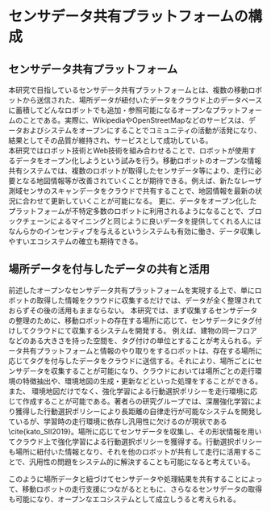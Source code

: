 # センサデータ共有プラットフォームの構成
## センサデータ共有プラットフォーム
本研究で目指しているセンサデータ共有プラットフォームとは、複数の移動ロボットから送信された、場所データが紐付いたデータをクラウド上のデータベースに蓄積してどんなロボットでも追加・参照可能になるオープンなプラットフォームのことである。実際に、WikipediaやOpenStreetMapなどのサービスは、データおよびシステムをオープンにすることでコミュニティの活動が活発になり、結果としてその品質が維持され、サービスとして成功している。  
本研究ではロボット技術とWeb技術を組み合わせることで、ロボットが使用するデータをオープン化しようという試みを行う。移動ロボットのオープンな情報共有システムでは、複数のロボットが取得したセンサデータ等により、走行に必要となる地図情報等が改善されていくことが期待できる。例えば、新たなレーザ測域センサのスキャンデータをクラウドで共有することで、地図情報を最新の状況に合わせて更新していくことが可能になる。
更に、データをオープン化したプラットフォームが不特定多数のロボットに利用されるようになることで、ブロックチェーンによるマイニングと同じように良いデータを提供してくれる人にはなんらかのインセンティブを与えるというシステムも有効に働き、データ収集しやすいエコシステムの確立も期待できる。
<!--例えば地図データは、大きなロボットが付近の大まかな地図を作成し小さいロボットが細かい場所の地図を作成して、これらを組み合わせることにより詳細な地図を作成することが可能になる。このように大きさやセンサーの種類などによって分業して1つの種類のデータを更新していくことでより詳細なデータが作成されるだろう。
実際にデータをオープンにすることで成功したサービスには、WikipediaやOpenStreetMapがあり、これらのサービスではコミュニティの活発な活動によりその品質が維持されている。-->

## 場所データを付与したデータの共有と活用
前述したオープンなセンサデータ共有プラットフォームを実現する上で、単にロボットの取得した情報をクラウドに収集するだけでは、データが全く整理されておらずその後の活用もままならない。
本研究では、まず収集するセンサデータの整理のために、移動ロボットの存在する場所に応じて、センサデータにタグ付けしてクラウドにて収集するシステムを開発する。
例えば、建物の同一フロアなどのある大きさを持った空間を、タグ付けの単位とすることが考えられる。データ共有プラットフォームと情報のやり取りをするロボットは、存在する場所に応じてタグを付与したデータをクラウドに送信する。それにより、場所ごとにセンサデータを収集することが可能になり、クラウドにおいては場所ごとの走行環境の特徴抽出や、環境地図の生成・更新などといった処理をすることができる。  
また、<!--\ref{learning}に示すように、%余裕があれば図を描く-->
環境地図だけでなく、強化学習による行動選択ポリシーを走行環境に応じて作成することが可能である。著者らの研究グループでは、深層強化学習により獲得した行動選択ポリシーにより長距離の自律走行が可能なシステムを開発しているが、学習時の走行環境に依存し汎用性に欠けるのが現状である\cite{kato_SII2019}。場所に応じてセンサデータを収集し、その形状情報を用いてクラウド上で強化学習による行動選択ポリシーを獲得する。行動選択ポリシーも場所に紐付いた情報となり、それを他のロボットが共有して走行に活用することで、汎用性の問題をシステム的に解決することも可能になると考えている。  
<!--先に述べたように、移動ロボットの走行は周囲の環境に大きく左右される。つまりセンサーから取得したデータに場所データを付加して蓄積することで、初めて走行するような場所でも新たにデータを取得して処理することなく蓄積されたデータから必要なものを取得することですぐさま適切な動作を行うことができる。  -->
このように場所データと紐づけてセンサデータや処理結果を共有することによって、移動ロボットの走行支援につながるとともに、さらなるセンサデータの取得も可能になり、オープンなエコシステムとして成立しうると考えられる。
<!--ある場所では特定のある行動ポリシーを使用すれば安全に走行できるなど、事前の学習なく適切に走行できるようになる。このようにしてデータを更新しながら利用していくことでデータが汎化し、どんな環境でも走行可能な自律移動ロボットを目指すことができる。-->

<!--%## オープンなプラットフォームへすることの意義
%本研究ではロボット技術とWeb技術を組み合わせることで、ロボットが使用するデータをオープン化しようという試みを行う。  
　%更に、データをオープン化したプラットフォームが不特定多数のユーザーに利用されるようになることで、ブロックチェーンによるマイニングと同じように良いデータを提供してくれる人にはなんらかのインセンティブを与えるというシステムも有効に働き良いデータが集まりやすいエコシステムも確立されると予想できる。
-->
